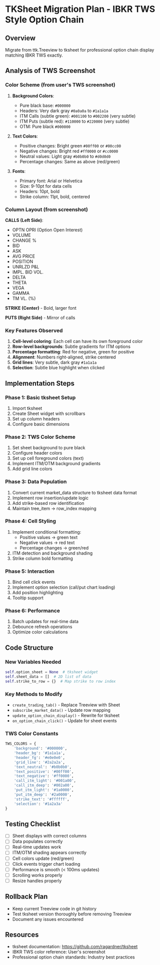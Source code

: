 # TKSheet Migration Plan - IBKR TWS Style Option Chain

## Overview
Migrate from ttk.Treeview to tksheet for professional option chain display matching IBKR TWS exactly.

## Analysis of TWS Screenshot

### Color Scheme (from user's TWS screenshot)
1. **Background Colors**:
   - Pure black base: `#000000`
   - Headers: Very dark gray `#0a0a0a` to `#1a1a1a`
   - ITM Calls (subtle green): `#001100` to `#002200` (very subtle)
   - ITM Puts (subtle red): `#110000` to `#220000` (very subtle)
   - OTM: Pure black `#000000`

2. **Text Colors**:
   - Positive changes: Bright green `#00ff00` or `#00cc00`
   - Negative changes: Bright red `#ff0000` or `#cc0000`
   - Neutral values: Light gray `#b0b0b0` to `#d0d0d0`
   - Percentage changes: Same as above (red/green)

3. **Fonts**:
   - Primary font: Arial or Helvetica
   - Size: 9-10pt for data cells
   - Headers: 10pt, bold
   - Strike column: 11pt, bold, centered

### Column Layout (from screenshot)
**CALLS (Left Side)**:
- OPTN OPRI (Option Open Interest)
- VOLUME
- CHANGE %
- BID
- ASK
- AVG PRICE
- POSITION
- UNRLZD P&L
- IMPL. BID VOL.
- DELTA
- THETA
- VEGA
- GAMMA
- TM VL. (%)

**STRIKE (Center)** - Bold, larger font

**PUTS (Right Side)** - Mirror of calls

### Key Features Observed
1. **Cell-level coloring**: Each cell can have its own foreground color
2. **Row-level backgrounds**: Subtle gradients for ITM options
3. **Percentage formatting**: Red for negative, green for positive
4. **Alignment**: Numbers right-aligned, strike centered
5. **Grid lines**: Very subtle, dark gray `#1a1a1a`
6. **Selection**: Subtle blue highlight when clicked

## Implementation Steps

### Phase 1: Basic tksheet Setup
1. Import tksheet
2. Create Sheet widget with scrollbars
3. Set up column headers
4. Configure basic dimensions

### Phase 2: TWS Color Scheme
1. Set sheet background to pure black
2. Configure header colors
3. Set up cell foreground colors (text)
4. Implement ITM/OTM background gradients
5. Add grid line colors

### Phase 3: Data Population
1. Convert current market_data structure to tksheet data format
2. Implement row insertion/update logic
3. Add strike-based row identification
4. Maintain tree_item → row_index mapping

### Phase 4: Cell Styling
1. Implement conditional formatting:
   - Positive values → green text
   - Negative values → red text
   - Percentage changes → green/red
2. ITM detection and background shading
3. Strike column bold formatting

### Phase 5: Interaction
1. Bind cell click events
2. Implement option selection (call/put chart loading)
3. Add position highlighting
4. Tooltip support

### Phase 6: Performance
1. Batch updates for real-time data
2. Debounce refresh operations
3. Optimize color calculations

## Code Structure

### New Variables Needed
```python
self.option_sheet = None  # tksheet widget
self.sheet_data = []  # 2D list of data
self.strike_to_row = {}  # Map strike to row index
```

### Key Methods to Modify
- `create_trading_tab()` - Replace Treeview with Sheet
- `subscribe_market_data()` - Update row mapping
- `update_option_chain_display()` - Rewrite for tksheet
- `on_option_chain_click()` - Update for sheet events

### TWS Color Constants
```python
TWS_COLORS = {
    'background': '#000000',
    'header_bg': '#1a1a1a',
    'header_fg': '#e0e0e0',
    'grid_line': '#2a2a2a',
    'text_neutral': '#b0b0b0',
    'text_positive': '#00ff00',
    'text_negative': '#ff0000',
    'call_itm_light': '#001a00',
    'call_itm_deep': '#002a00',
    'put_itm_light': '#1a0000',
    'put_itm_deep': '#2a0000',
    'strike_text': '#ffffff',
    'selection': '#1a2a3a'
}
```

## Testing Checklist
- [ ] Sheet displays with correct columns
- [ ] Data populates correctly
- [ ] Real-time updates work
- [ ] ITM/OTM shading appears correctly
- [ ] Cell colors update (red/green)
- [ ] Click events trigger chart loading
- [ ] Performance is smooth (< 100ms updates)
- [ ] Scrolling works properly
- [ ] Resize handles properly

## Rollback Plan
- Keep current Treeview code in git history
- Test tksheet version thoroughly before removing Treeview
- Document any issues encountered

## Resources
- tksheet documentation: https://github.com/ragardner/tksheet
- IBKR TWS color reference: User's screenshot
- Professional option chain standards: Industry best practices

